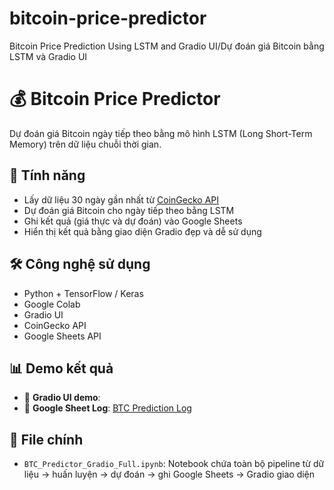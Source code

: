 # bitcoin-price-predictor
Bitcoin Price Prediction Using LSTM and Gradio UI/Dự đoán giá Bitcoin bằng LSTM và Gradio UI
# 💰 Bitcoin Price Predictor

Dự đoán giá Bitcoin ngày tiếp theo bằng mô hình LSTM (Long Short-Term Memory) trên dữ liệu chuỗi thời gian.

## 📌 Tính năng
- Lấy dữ liệu 30 ngày gần nhất từ [CoinGecko API](https://www.coingecko.com/en/api)
- Dự đoán giá Bitcoin cho ngày tiếp theo bằng LSTM
- Ghi kết quả (giá thực và dự đoán) vào Google Sheets
- Hiển thị kết quả bằng giao diện Gradio đẹp và dễ sử dụng

## 🛠 Công nghệ sử dụng
- Python + TensorFlow / Keras
- Google Colab
- Gradio UI
- CoinGecko API
- Google Sheets API

## 📊 Demo kết quả

- 🔗 **Gradio UI demo**:
- 📄 **Google Sheet Log**: [BTC Prediction Log](https://docs.google.com/spreadsheets/d/1DyunpedkCQ0NZhUf2Ecr3bVbigbK3-AXrYPwQv8xgfE/edit#gid=0)

## 📁 File chính
- `BTC_Predictor_Gradio_Full.ipynb`: Notebook chứa toàn bộ pipeline từ dữ liệu → huấn luyện → dự đoán → ghi Google Sheets → Gradio giao diện





